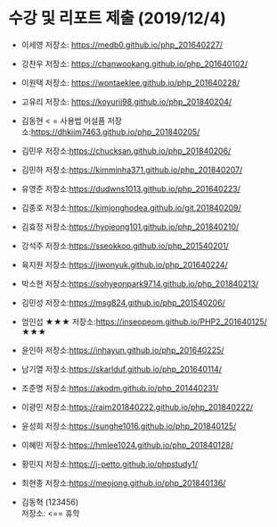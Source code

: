 # 수강 및 리포트 제출 (2019/12/4)

* 이세영
저장소: https://medb0.github.io/php_201640227/

* 강찬우
저장소: https://chanwookang.github.io/php_201640102/

* 이원택
저장소: https://wontaeklee.github.io/php_201640228/

* 고유리
저장소: https://koyurii98.github.io/php_201840204/

* 김동현 < = 사용법 어설픔
저장소:https://dhkiim7463.github.io/php_201840205/

* 김민우
저장소:https://chucksan.github.io/php_201840206/

* 김민하
저장소:https://kimminha371.github.io/php_201840207/

* 유영준
저장소:https://dudwns1013.github.io/php_201640223/

* 김종호
저장소:https://kimjonghodea.github.io/git.201840209/

* 김효정
저장소:https://hyojeong101.github.io/php_201840210/

* 강석주
저장소:https://sseokkoo.github.io/php_201540201/

* 육지원
저장소:https://jiwonyuk.github.io/php_201640224/

* 박소현
저장소:https://sohyeonpark9714.github.io/php_201840213/

* 김민성
저장소:https://msg824.github.io/php_201540206/

* 엄인섭
★★★ 저장소:https://inseopeom.github.io/PHP2_201640125/ ★★★

* 윤인하
저장소:https://inhayun.github.io/php_201640225/

* 남기열
저장소:https://skarlduf.github.io/php_201640114/ 

* 조준명
저장소:https://akodm.github.io/php_201440231/

* 이광민
저장소:https://raim201840222.github.io/php_201840222/

* 윤성희
저장소:https://sunghe1016.github.io/php_201840125/

* 이혜민
저장소:https://hmlee1024.github.io/php_201840128/

* 황민지
저장소:https://j-petto.github.io/phpstudy1/

* 최현종
저장소:https://meojong.github.io/php_201840136/

* 김동혁 (123456)  
저장소:  <== 휴학